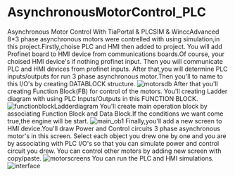 # AsynchronousMotorControl_PLC
Asynchronous Motor Control With TiaPortal &amp; PLCSIM &amp; WinccAdvanced
8*3 phase asynchronous motors were contrelled with using simulation,in this project.Firstly,choise PLC and HMI then added to project.
You will add Profinet board to HMI device from communications boards.Of course, your choised HMI device's if nothing profinet input.
Then you will communicate PLC and HMI devices from profinet inputs.
After that,you will determine PLC inputs/outputs for run 3 phase asynchronous motor.Then you'll to name to this I/O's by creating DATABLOCK structure.
![motorsdb](https://github.com/huseyinbali/AsynchronousMotorControl_PLC/assets/137905457/ceed4019-2a69-46d5-98f7-de274e1c12d0)
After that you'll creating Function Block(FB) for control of the motors.
You'll creating Ladder diagram with using PLC Inputs/Outputs in this FUNCTION BLOCK.
![functionblockLadderdiagram](https://github.com/huseyinbali/AsynchronousMotorControl_PLC/assets/137905457/381a9da4-1bd6-40b0-846b-5e9c33e09852)
You'll create main operation block by associating Function Block and Data Block.If the conditions we want come true,the engine will be start.
![main_ob1](https://github.com/huseyinbali/AsynchronousMotorControl_PLC/assets/137905457/a1dc3787-375f-45bb-aabc-27f393d4e22f)
  Finally,you'll add a new screen to HMI device.You'll draw Power and Control circuits 3 phase asynchronous motor's in this screen.
Select each object you drew one by one and you are by associating with PLC I/O's so that you can simulate power and control circuit you drew.
You can control other motors by adding new screen with copy/paste.
![motorscreens](https://github.com/huseyinbali/AsynchronousMotorControl_PLC/assets/137905457/eb2308bd-b669-4bac-a231-5a53fd3c8e7e)
You can run the PLC and HMI simulations.
![interface](https://github.com/huseyinbali/AsynchronousMotorControl_PLC/assets/137905457/6da1c97e-febf-4f10-a58b-d9c0cedb5dd0)
